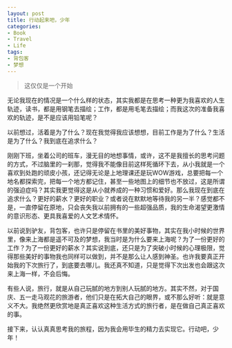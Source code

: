 ```yaml
---
layout: post
title: 行动起来吧，少年
categories:
- Book
- Travel
- Life
tags:
- 背包客
- 梦想
---
```


> 这仅仅是一个开始  

无论我现在的情况是一个什么样的状态，其实我都是在思考一种更为我喜欢的人生轨迹，读书，都是用钢笔去描绘；工作，都是用毛笔去描绘；而我这次的准备我喜欢的轨迹，是不是应该用铅笔呢？  

以前想过，活着是为了什么？现在我觉得我应该想想，目前工作是为了什么？生活是为了什么？我到底在追求什么？  

刚刚下班，坐着公司的班车，漫无目的地想事情，或许，这不是我擅长的思考问题的方式，不过脑里的一刹那，觉得我不能像目前这样死循环下去，从小我就是一个喜欢到处跑的顽皮小孩，还记得无论是上地理课还是玩WOW游戏，总要把每一个地名都探索完，把每一个地方都记住，甚至一些地图上的细节也不放过，这是所谓的强迫症吗？其实我更觉得这是从小就养成的一种习惯和爱好。那么我现在到底在追求什么？更好的薪水？更好的职业？或者说在默默地等待我的另一半？感觉都不是，一直停留在原地，只会丧失我以前拥有的一些超强品质，我的生命渴望更激情的意识形态、更具我喜爱的人文艺术情怀。  

以前说到驴友，背包客，也许只是停留在书里的美好事物，其实在我小时候的世界里，像来上海都是遥不可及的梦想，我当时是为什么要来上海呢？为了一份更好的工作？为了一份更好的薪水？其实说到底，还只是为了突破小时候的心理极限，觉得那些美好的事物我也同样可以做到，并不是那么让人感到神圣。也许我要真正开始我的下次旅行了，到底要去哪儿。我还真不知道，只是觉得下次出发也会跟这次来上海一样，不会后悔。  

有些人说，旅行，就是从自己玩腻的地方到别人玩腻的地方。其实不然，对于国庆、五一走马观花的旅游者，他们只是在拓大自己的眼界，或不那么好听：就是意义不大。我绝然更欣赏地是真正喜欢这种生活方式的旅行者，是在做自己真正喜欢的事。  

接下来，认认真真思考我的旅程，因为我会用毕生的精力去实现它。行动吧，少年！  


